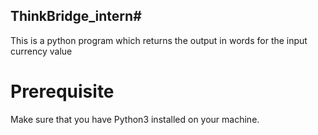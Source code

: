 ## ThinkBridge_intern#

This is a python program which returns the output in words for the input currency value

# Prerequisite 
Make sure that you have Python3 installed on your machine.
